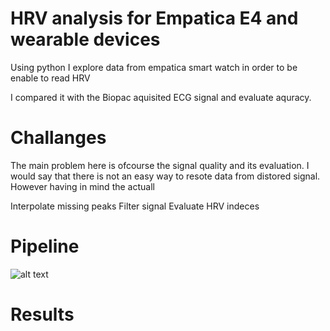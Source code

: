# HRV analysis for Empatica E4 and wearable devices
Using python I explore data from empatica smart watch in order to be enable to read HRV

I compared it with the Biopac aquisited ECG signal and evaluate aquracy.

# Challanges

The main problem here is ofcourse the signal quality and its evaluation. I would say that there is not an easy way to resote data from distored signal. However having in mind the actuall 

Interpolate missing peaks
Filter signal 
Evaluate HRV indeces

# Pipeline

![alt text](https://raw.githubusercontent.com/Przemekeke/empatica_e4_processing_pipeline/main/blob/diagram.png)

# Results
